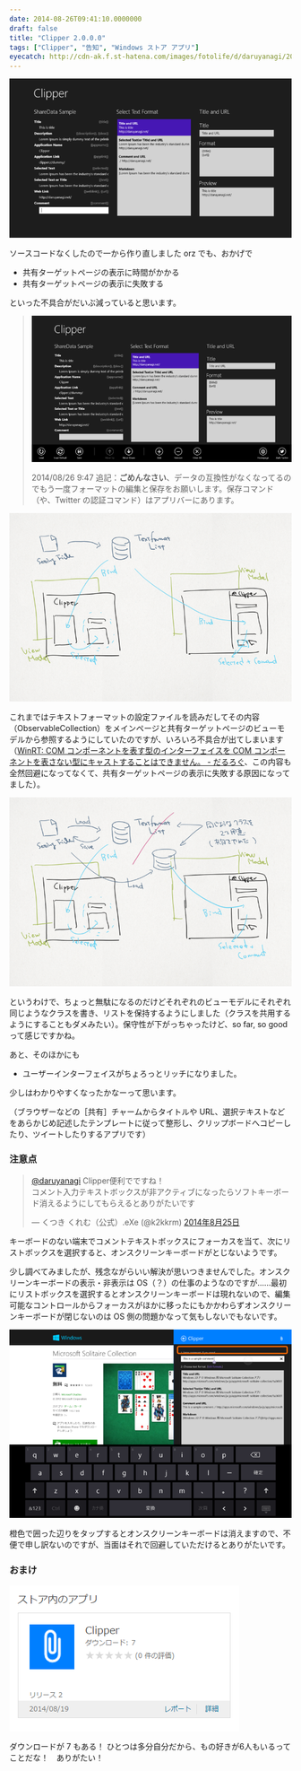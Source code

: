 ```yaml
---
date: 2014-08-26T09:41:10.0000000
draft: false
title: "Clipper 2.0.0.0"
tags: ["Clipper", "告知", "Windows ストア アプリ"]
eyecatch: http://cdn-ak.f.st-hatena.com/images/fotolife/d/daruyanagi/20140826/20140826091050.png
---
```

<p><span itemscope itemtype="http://schema.org/Photograph"><img src="20140826091050.png" alt="f:id:daruyanagi:20140826091050p:plain" title="f:id:daruyanagi:20140826091050p:plain" class="hatena-fotolife" itemprop="image"></span></p><p>ソースコードなくしたので一から作り直しました orz でも、おかげで</p>

<ul>
<li>共有ターゲットページの表示に時間がかかる</li>
<li>共有ターゲットページの表示に失敗する</li>
</ul><p>といった不具合がだいぶ減っていると思います。</p>

<blockquote>
<p><span itemscope itemtype="http://schema.org/Photograph"><img src="20140826094535.png" alt="f:id:daruyanagi:20140826094535p:plain" title="f:id:daruyanagi:20140826094535p:plain" class="hatena-fotolife" itemprop="image"></span></p><p>2014/08/26 9:47 追記：<b>ごめんなさい</b>、データの互換性がなくなってるのでもう一度フォーマットの編集と保存をお願いします。保存コマンド（や、Twitter の認証コマンド）はアプリバーにあります。</p>

</blockquote>
<p><span itemscope itemtype="http://schema.org/Photograph"><img src="20140826091420.png" alt="f:id:daruyanagi:20140826091420p:plain" title="f:id:daruyanagi:20140826091420p:plain" class="hatena-fotolife" itemprop="image"></span></p><p>これまではテキストフォーマットの設定ファイルを読みだしてその内容（ObservableCollection）をメインページと共有ターゲットページのビューモデルから参照するようにしていたのですが、いろいろ不具合が出てしまいます（<a href="https://blog.daruyanagi.jp/entry/2014/08/16/211610">WinRT: COM &#x30B3;&#x30F3;&#x30DD;&#x30FC;&#x30CD;&#x30F3;&#x30C8;&#x3092;&#x8868;&#x3059;&#x578B;&#x306E;&#x30A4;&#x30F3;&#x30BF;&#x30FC;&#x30D5;&#x30A7;&#x30A4;&#x30B9;&#x3092; COM &#x30B3;&#x30F3;&#x30DD;&#x30FC;&#x30CD;&#x30F3;&#x30C8;&#x3092;&#x8868;&#x3055;&#x306A;&#x3044;&#x578B;&#x306B;&#x30AD;&#x30E3;&#x30B9;&#x30C8;&#x3059;&#x308B;&#x3053;&#x3068;&#x306F;&#x3067;&#x304D;&#x307E;&#x305B;&#x3093;&#x3002; - &#x3060;&#x308B;&#x308D;&#x3050;</a>、この内容も全然回避になってなくて、共有ターゲットページの表示に失敗する原因になってました）。</p><p><span itemscope itemtype="http://schema.org/Photograph"><img src="20140826091808.png" alt="f:id:daruyanagi:20140826091808p:plain" title="f:id:daruyanagi:20140826091808p:plain" class="hatena-fotolife" itemprop="image"></span></p><p>というわけで、ちょっと無駄になるのだけどそれぞれのビューモデルにそれぞれ同じようなクラスを書き、リストを保持するようにしました（クラスを共用するようにすることもダメみたい）。保守性が下がっちゃったけど、so far, so good って感じですかね。</p><p>あと、そのほかにも</p>

<ul>
<li>ユーザーインターフェイスがちょろっとリッチになりました。</li>
</ul><p>少しはわかりやすくなったかなーって思います。</p><p><div class="wsoembed" data-appid="f74908d9-86cf-4624-9c8d-b3dd24987bd3"></div><script src="http://wsoembed.com/widget.js" async="async"></script></p><p>（ブラウザーなどの［共有］チャームからタイトルや URL、選択テキストなどをあらかじめ記述したテンプレートに従って整形し、クリップボードへコピーしたり、ツイートしたりするアプリです）</p>

<div class="section">
<h3>注意点</h3>
<p><blockquote class="twitter-tweet" data-lang="ja"><p lang="ja" dir="ltr"><a href="https://twitter.com/daruyanagi?ref_src=twsrc%5Etfw">@daruyanagi</a> Clipper便利でですね！<br>コメント入力テキストボックスが非アクティブになったらソフトキーボード消えるようにしてもらえるとありがたいです</p>&mdash; くつき くれむ（公式）.eXe (@k2kkrm) <a href="https://twitter.com/k2kkrm/status/503920531729424385?ref_src=twsrc%5Etfw">2014年8月25日</a></blockquote><script async src="https://platform.twitter.com/widgets.js" charset="utf-8"></script></p><p>キーボードのない端末でコメントテキストボックスにフォーカスを当て、次にリストボックスを選択すると、オンスクリーンキーボードがとじないようです。</p><p>少し調べてみましたが、残念ながらいい解決が思いつきませんでした。オンスクリーンキーボードの表示・非表示は OS（？）の仕事のようなのですが……最初にリストボックスを選択するとオンスクリーンキーボードは現れないので、編集可能なコントロールからフォーカスがほかに移ったにもかかわらずオンスクリーンキーボードが閉じないのは OS 側の問題かなって気もしないでもないです。</p><p><span itemscope itemtype="http://schema.org/Photograph"><img src="20140826093301.png" alt="f:id:daruyanagi:20140826093301p:plain" title="f:id:daruyanagi:20140826093301p:plain" class="hatena-fotolife" itemprop="image"></span></p><p>橙色で囲った辺りをタップするとオンスクリーンキーボードは消えますので、不便で申し訳ないのですが、当面はそれで回避していただけるとありがたいです。</p>

</div>
<div class="section">
<h3>おまけ</h3>
<p><span itemscope itemtype="http://schema.org/Photograph"><img src="20140826093508.png" alt="f:id:daruyanagi:20140826093508p:plain" title="f:id:daruyanagi:20140826093508p:plain" class="hatena-fotolife" itemprop="image"></span></p><p>ダウンロードが 7 もある！ ひとつは多分自分だから、もの好きが6人もいるってことだな！　ありがたい！</p>

</div>